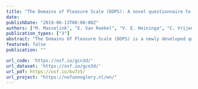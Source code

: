 ```yaml
---
title: "The Domains of Pleasure Scale (DOPS): A novel questionnaire to measure anhedonia"
date: 
publishDate: "2019-06-13T00:00:00Z"
authors: ["M. Masselink", "E. Van Roekel", "V. E. Heininga", "C. Vrijen", "E. Nederhof", "A. J. Oldehinkel"]
publication_types: ["3"]
abstract: "The Domains Of Pleasure Scale (DOPS) is a newly developed questionnaire designed to measure the multifaceted aspects of pleasure. It assesses levels of pleasure across different domains (e.g., social, physical). The psychometric properties of the DOPS were tested in two studies (Study 1: N = 2937, Mage = 21.4 years, SD = 1.9; Study 2: N = 1187, Mage = 22.84, SD = 2.23). In line with the multifaceted view of pleasure experiences, comparisons with a one factor solution showed that pleasure may be best investigated domain specific rather than aggregated over all items. Across studies, exploratory and confirmatory factor analysis showed that pleasure was reliably measured in the domains of social pleasure, sexual pleasure, perceptual pleasure, and pleasure in personal achievements. Measurement invariance was established across sex and educational level in Study 1, but not in Study 2. The DOPS is a promising instrument to measure pleasure across different domains and may help researchers and clinicians to pinpoint interventions."
featured: false
publication: ""

url_code: 'https://osf.io/gcn3d/'
url_dataset: 'https://osf.io/gcn3d/'
url_pdf: https://osf.io/bu7z5/
url_project: "https://nofunnoglory.nl/en/"
---
```


